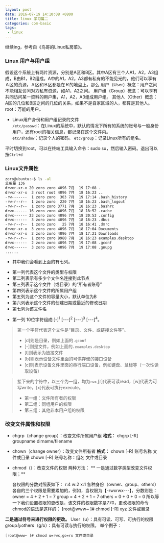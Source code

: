 ```yaml
---
layout: post
date: 2016-07-19 14:10:08 +0800
title: linux 学习篇二
categories: com-basic
tags:
 - linux
---
```

   继续ing，参考自《鸟哥的Linux私房菜》。

### Linux 用户与用户组  
   假设这个系统上有两片资源，分别是A区和B区。其中A区有三个人A1，A2，A3组成，B由B1，B2组成。A中的A1，A2，A3都有私有的不能见光的，他们可以享有Ａ区的资源，Ａ区和Ｂ区都是在Ｒ的地盘上。那么
   用户（User）概念：用户之间不能相互访问对方私有资源，如A1，A2之间。
   用户组（Group）概念：可以享有共同访问某一资料的用户集，A1，A2，A3组成用户组。
   其他人（Other）概念：A区的几位和B区之间的几位的关系，如果不是自家区域的人，都算是其他人。
   root：万能的用户。

* Linux用户身份和用户组记录的文件  
   `/etc/passwd`：在Linux的系统中，默认的情况下所有的系统的账号与一般身份用户，还有root的相关信息，都记录在这个文件内。  
   `etc/shadow`：记录个人的密码。
   `etc/group`：记录Linux所有的组名。

平时切换到root，可以在终端工具输入命令：sudo su，然后输入密码。退出可以按`Ctrl+d`


### Linux文件属性

```bash
zoro@ubuntu:~$ ls -al
总用量 136
drwxr-xr-x 20 zoro zoro 4096 7月  19 17:08 .
drwxr-xr-x  3 root root 4096 7月  18 16:23 ..
-rw-------  1 zoro zoro  303 7月  19 17:14 .bash_history
-rw-r--r--  1 zoro zoro  220 7月  18 16:23 .bash_logout
-rw-r--r--  1 zoro zoro 3771 7月  18 16:23 .bashrc
drwx------ 16 zoro zoro 4096 7月  18 18:52 .cache
drwx------ 23 zoro zoro 4096 7月  18 20:53 .config
drwx------  3 zoro zoro 4096 7月  18 18:23 .dbus
-rw-r--r--  1 zoro zoro   25 7月  18 16:41 .dmrc
drwxr-xr-x  3 zoro zoro 4096 7月  18 17:04 Documents
drwxr-xr-x  2 zoro zoro 4096 7月  18 17:21 Downloads
-rw-r--r--  1 zoro zoro 8980 7月  18 16:23 examples.desktop
drwx------  2 zoro zoro 4096 7月  19 17:08 .gconf
drwx------  3 zoro zoro 4096 7月  19 17:08 .gnupg
......

```
- 其中我们会看到上面的有七列。
 * 第一列代表这个文件的类型与权限
 * 第二列表示有多少个文件名连接到此节点
 * 第三列表示这个文件（或目录）的“所有者账号”
 * 第四列表示这个文件的所属用户组
 * 第五列为这个文件的容量大小，默认单位为B
 * 第六列表示这个文件的创建日期或最近的修改日期
 * 第七列为该文件名

- 第一列
 10位字符组成:[-]<sup>1</sup> [---]<sup>2</sup> [---]<sup>3</sup> [---]<sup>4</sup>。
> 第一个字符代表这个文件是“目录、文件、或链接文件等”。
> - [d]则是目录，例如上面的`.gconf`
> - [-]则是文件，例如上面的`.examples.desktop`
> - [l]则表示为链接文件
> - [b]则表示设备文件里面的可供存储的接口设备
> - [c]则表示设备文件里面的串行端口设备，例如键盘、鼠标等（一次性读取设备）

> 接下来的字符中，以三个为一组，均为`rwx`,[r]代表可读read，[w]代表为可写write，[x]代表可执行execute。
> - 第一组：文件所有者的权限
> - 第二组：同组用户的权限
> - 第三组：其他非本用户组的权限

### 改变文件属性和权限
- chgrp（change group）：改变文件所属用户组
  **格式：**
  chgrp [-R] groupname dirname/filename

- chown（change owner）：改变文件所有者
  **格式：**
  chown [-R] 账号名称 文件或目录
  chown [-R] 账号名称：组名 文件或目录

- chmod（）：改变文件的权限
  两种方法：
 ** 一是通过数字类型改变文件权限；**

    各权限的分数对照表如下：
	r:4
	w:2
	x:1
    各种身份（owner、group、others）各自的三个权限是需要累加的，例如，当权限为【-rwxrwx---】，分数则是：
    owner = 4 + 2 + 1 = 7
    group = 4 + 2 + 1 = 7
    others = 0 + 0 + 0 = 0
    所以等一下我们设置权限的更改是，该文件的权限数字是770，更改权限的命令chmod的语法是这样的：
    [root@www~ ]# chmod [-R] xyz 文件或目录
  
 **二是通过符号来进行权限的更改。**
    User（u）：具有可读、可写、可执行的权限
    group与others（g/o）：具有可读与执行的权限。
举个例子：
```
[root@www~ ]# chmod u=rwx,go=rx 文件或目录

```